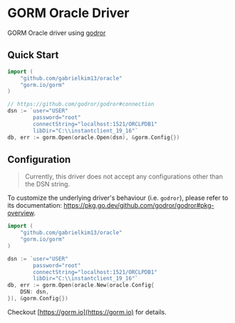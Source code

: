 # GORM Oracle Driver

GORM Oracle driver using [godror](https://github.com/godror/godror)

## Quick Start

```go
import (
	"github.com/gabrielkim13/oracle"
	"gorm.io/gorm"
)

// https://github.com/godror/godror#connection
dsn := `user="USER"
        password="root"
        connectString="localhost:1521/ORCLPDB1"
        libDir="C:\\instantclient_19_16"`
db, err := gorm.Open(oracle.Open(dsn), &gorm.Config{})
```

## Configuration

> Currently, this driver does not accept any configurations other than the DSN string.

To customize the underlying driver's behaviour (i.e. `godror`), please refer to its documentation: 
https://pkg.go.dev/github.com/godror/godror#pkg-overview.

```go
import (
    "github.com/gabrielkim13/oracle"
    "gorm.io/gorm"
)

dsn := `user="USER"
        password="root"
        connectString="localhost:1521/ORCLPDB1"
        libDir="C:\\instantclient_19_16"`
db, err := gorm.Open(oracle.New(oracle.Config{
    DSN: dsn,
}), &gorm.Config{})
```

Checkout [https://gorm.io](https://gorm.io) for details.
